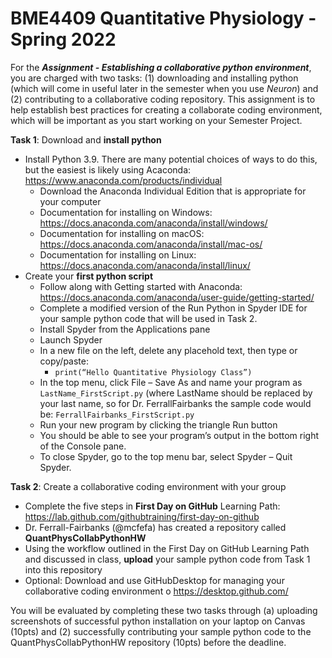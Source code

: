 # BME4409 Quantitative Physiology - Spring 2022

For the <i>**Assignment - Establishing a collaborative python environment**</i>, you are charged with two tasks: (1) downloading and installing python (which will come in useful later in the semester when you use <i>Neuron</i>) and (2) contributing to a collaborative coding repository. This assignment is to help establish best practices for creating a collaborate coding environment, which will be important as you start working on your Semester Project. 
 
**Task 1**: Download and **install python**
-	Install Python 3.9. There are many potential choices of ways to do this, but the easiest is likely using Acaconda:	https://www.anaconda.com/products/individual
    -	Download the Anaconda Individual Edition that is appropriate for your computer
    -	Documentation for installing on Windows: https://docs.anaconda.com/anaconda/install/windows/
    -	Documentation for installing on macOS: https://docs.anaconda.com/anaconda/install/mac-os/
    -	Documentation for installing on Linux: https://docs.anaconda.com/anaconda/install/linux/ 
-	Create your **first python script** 
    -	Follow along with Getting started with Anaconda: https://docs.anaconda.com/anaconda/user-guide/getting-started/
    -	Complete a modified version of the Run Python in Spyder IDE for your sample python code that will be used in Task 2.
      - Install Spyder from the Applications pane
      -	Launch Spyder
      -	In a new file on the left, delete any placehold text, then type or copy/paste: 
        -	`print(“Hello Quantitative Physiology Class”)`
      - In the top menu, click File – Save As and name your program as `LastName_FirstScript.py` (where LastName should be replaced by your last name, so for Dr. FerrallFairbanks the sample code would be: `FerrallFairbanks_FirstScript.py`
      - Run your new program by clicking the triangle Run button
      -	You should be able to see your program’s output in the bottom right of the Console pane.
      -	To close Spyder, go to the top menu bar, select Spyder – Quit Spyder. 
 
**Task 2**: Create a collaborative coding environment with your group
- Complete the five steps in **First Day on GitHub** Learning Path: https://lab.github.com/githubtraining/first-day-on-github 
-	Dr. Ferrall-Fairbanks (@mcfefa) has created a repository called **QuantPhysCollabPythonHW**
-	Using the workflow outlined in the First Day on GitHub Learning Path and discussed in class, **upload** your sample python code from Task 1 into this repository
-	Optional: Download and use GitHubDesktop for managing your collaborative coding environment
o	https://desktop.github.com/ 
 
You will be evaluated by completing these two tasks through (a) uploading screenshots of successful python installation on your laptop on Canvas (10pts) and (2) successfully contributing your sample python code to the QuantPhysCollabPythonHW repository (10pts) before the deadline.

